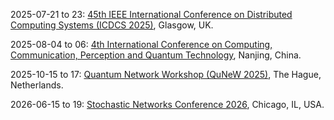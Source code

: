 2025-07-21 to 23: [45th IEEE International Conference on Distributed Computing Systems (ICDCS 2025)](https://icdcs2025.icdcs.org/ "ICDCS 2025 focuses on distributed computing systems, covering cloud computing, edge computing, and blockchain. Topics include distributed AI, fault tolerance, and applications in IoT and smart cities, emphasizing scalable and reliable distributed system architectures."), Glasgow, UK.

2025-08-04 to 06: [4th International Conference on Computing, Communication, Perception and Quantum Technology](https://ccpqt.org/ "CCPQT 2025 explores quantum technology and computing, focusing on quantum communication and information processing. Topics include quantum cryptography, entanglement-based networks, and quantum algorithms. Discussions emphasize applications in secure communication and computational physics, advancing quantum technology development."), Nanjing, China.

2025-10-15 to 17: [Quantum Network Workshop (QuNeW 2025)](https://qutech.nl/event/qunew/ "QuNeW 2025 focuses on quantum networks, covering quantum communication, entanglement distribution, and quantum repeaters. Topics include applications in secure communication and distributed quantum computing, emphasizing experimental and theoretical advancements in quantum networking technologies."), The Hague, Netherlands.

2026-06-15 to 19: [Stochastic Networks Conference 2026](https://www.chicagobooth.edu/events/stochastic-networks-conference "This conference explores stochastic networks, covering queueing theory, random graphs, and network dynamics. Topics include applications in telecommunications, transportation, and social networks, emphasizing probabilistic and computational methods for modeling and analyzing stochastic network systems."), Chicago, IL, USA.


